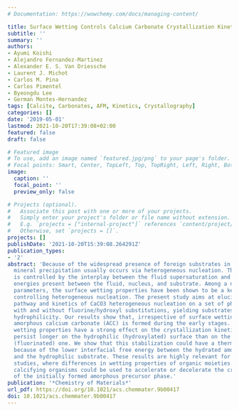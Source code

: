 ```yaml
---
# Documentation: https://wowchemy.com/docs/managing-content/

title: Surface Wetting Controls Calcium Carbonate Crystallization Kinetics
subtitle: ''
summary: ''
authors:
- Ayumi Koishi
- Alejandro Fernandez-Martinez
- Alexander E. S. Van Driessche
- Laurent J. Michot
- Carlos M. Pina
- Carlos Pimentel
- Byeongdu Lee
- German Montes-Hernandez
tags: [Calcite, Carbonates, AFM, Kinetics, Crystallography]
categories: []
date: '2019-05-01'
lastmod: 2021-10-20T17:39:08+02:00
featured: false
draft: false

# Featured image
# To use, add an image named `featured.jpg/png` to your page's folder.
# Focal points: Smart, Center, TopLeft, Top, TopRight, Left, Right, BottomLeft, Bottom, BottomRight.
image:
  caption: ''
  focal_point: ''
  preview_only: false

# Projects (optional).
#   Associate this post with one or more of your projects.
#   Simply enter your project's folder or file name without extension.
#   E.g. `projects = ["internal-project"]` references `content/project/deep-learning/index.md`.
#   Otherwise, set `projects = []`.
projects: []
publishDate: '2021-10-20T15:39:08.264291Z'
publication_types:
- '2'
abstract: 'Because of the widespread presence of foreign substrates in natural settings,
  mineral precipitation usually occurs via heterogeneous nucleation. This process
  is controlled by the interplay between the fluid supersaturation and interfacial
  energies present between the fluid, nucleus, and substrate. Among a number of physicochemical
  parameters, the surface wetting properties have been shown to be a key parameter
  controlling heterogeneous nucleation. The present study aims at elucidating the
  pathway and kinetics of CaCO3 heterogeneous nucleation on a set of phlogopite micas
  with and without fluorine/hydroxyl substitutions, yielding substrates with contrasting
  hydrophilicity. Our results show that, irrespective of surface wetting properties,
  amorphous calcium carbonate (ACC) is formed during the early stages. The surface
  wetting properties have a strong effect on the crystallization kinetics: ACC precipitates
  persist longer on the hydrophilic (hydroxylated) surface than on the less hydrophilic
  (fluorinated) one. We show that this stabilization could have a thermodynamic origin
  because of the lower interfacial free energy between the hydrated amorphous precursor
  and the hydrophilic substrate. These results are highly relevant for biomineralization
  studies, where differences in wetting properties of organic moieties present in
  calcifying organisms could be used to accelerate or decelerate the crystallization
  of the initially formed amorphous precursor phase.'
publication: '*Chemistry of Materials*'
url_pdf: https://doi.org/10.1021/acs.chemmater.9b00417
doi: 10.1021/acs.chemmater.9b00417
---
```

